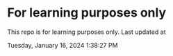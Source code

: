 # For learning purposes only
This repo is for learning purposes only.
Last updated at

Tuesday, January 16, 2024 1:38:27 PM

